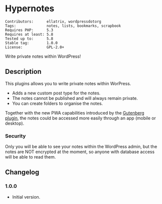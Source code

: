 # Hypernotes

    Contributors:      ellatrix, wordpressdotorg
    Tags:              notes, lists, bookmarks, scrapbook
    Requires PHP:      5.3
    Requires at least: 5.8
    Tested up to:      5.8
    Stable tag:        1.0.0
    License:           GPL-2.0+

Write private notes within WordPress!

## Description

This plugins allows you to write private notes within WorPress.

* Adds a new custom post type for the notes.
* The notes cannot be published and will always remain private.
* You can create folders to organise the notes.

Together with the new PWA capabilities introduced by the [Gutenberg plugin](https://wordpress.org/plugins/gutenberg/), the notes could be accessed more easily through an app (mobile or desktop). 

### Security

Only you will be able to see your notes within the WordPress admin, but the notes are NOT encrypted at the moment, so anyone with database access will be able to read them.

## Changelog

### 1.0.0

* Initial version.